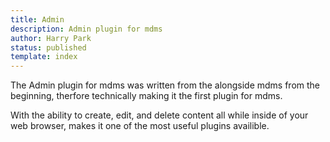 ```yaml
---
title: Admin
description: Admin plugin for mdms 
author: Harry Park
status: published
template: index
---
```

The Admin plugin for mdms was written from the alongside mdms from the beginning, therfore technically making it the first plugin for mdms.

With the ability to create, edit, and delete content all while inside of your web browser, makes it one of the most useful plugins availible.